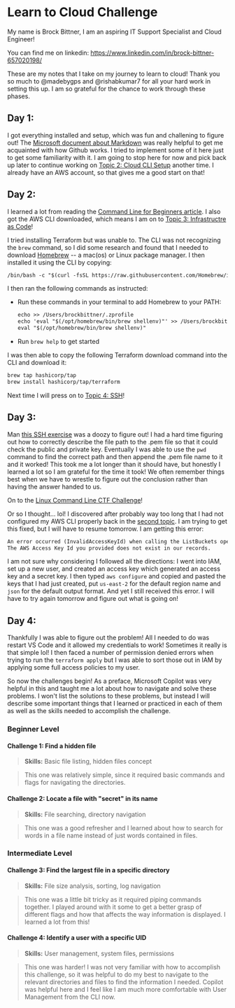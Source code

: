 # Learn to Cloud Challenge

My name is Brock Bittner, I am an aspiring IT Support Specialist and Cloud Engineer! 

You can find me on linkedin: https://www.linkedin.com/in/brock-bittner-657020198/

These are my notes that I take on my journey to learn to cloud! Thank you so much to @madebygps and @rishabkumar7 for all your hard work in setting this up. I am so grateful for the chance to work through these phases.


## Day 1:

I got everything installed and setup, which was fun and challening to figure out! The [Microsoft document about Markdown](https://learn.microsoft.com/en-us/training/modules/communicate-using-markdown/2-what-is-markdown) was really helpful to get me acquainted with how Github works. I tried to implement some of it here just to get some familiarity with it. I am going to stop here for now and pick back up later to continue working on [Topic 2: Cloud CLI Setup](https://learntocloud.guide/phase1/cli) another time. I already have an AWS account, so that gives me a good start on that!

## Day 2:

I learned a lot from reading the [Command Line for Beginners article](https://www.freecodecamp.org/news/command-line-for-beginners/). I also got the AWS CLI downloaded, which means I am on to [Topic 3: Infrastructre as Code](https://learntocloud.guide/phase1/iac)!

I tried installing Terraform but was unable to. The CLI was not recognizing the `brew` command, so I did some research and found that I needed to download [Homebrew](https://brew.sh/) -- a mac(os) or Linux package manager. I then installed it using the CLI by copying: 
```markdown
/bin/bash -c "$(curl -fsSL https://raw.githubusercontent.com/Homebrew/install/HEAD/install.sh)"
``` 

I then ran the following commands as instructed: 
- Run these commands in your terminal to add Homebrew to your PATH:
    ```markdown
    echo >> /Users/brockbittner/.zprofile
    echo 'eval "$(/opt/homebrew/bin/brew shellenv)"' >> /Users/brockbittner/.zprofile
    eval "$(/opt/homebrew/bin/brew shellenv)"
    ```
- Run `brew help` to get started

I was then able to copy the following Terraform download command into the CLI and download it:
```markdown
brew tap hashicorp/tap 
brew install hashicorp/tap/terraform
```

Next time I will press on to [Topic 4: SSH](https://learntocloud.guide/phase1/ssh)!


## Day 3: 

Man [this SSH exercise](https://learn.microsoft.com/en-us/training/modules/develop-on-remote-machine/) was a doozy to figure out! I had a hard time figuring out how to correctly describe the file path to the .pem file so that it could check the public and private key. Eventually I was able to use the `pwd` command to find the correct path and then append the .pem file name to it and it worked! This took me a lot longer than it should have, but honestly I learned a lot so I am grateful for the time it took! We often remember things best when we have to wrestle to figure out the conclusion rather than having the answer handed to us. 

On to the [Linux Command Line CTF Challenge](https://learntocloud.guide/phase1/ctf)!

Or so I thought... lol! I discovered after probably way too long that I had not configured my AWS CLI properly back in the [second topic](https://learntocloud.guide/phase1/cli). I am trying to get this fixed, but I will have to resume tomorrow. I am getting this error: 
```Markdown
An error occurred (InvalidAccessKeyId) when calling the ListBuckets operation: 
The AWS Access Key Id you provided does not exist in our records.
```
I am not sure why considering I followed all the directions: I went into IAM, set up a new user, and created an access key which generated an access key and a secret key. I then typed `aws configure` and copied and pasted the keys that I had just created, put  `us-east-2` for the default region name and `json` for the default output format. And yet I still received this error. I will have to try again tomorrow and figure out what is going on!

## Day 4: 

Thankfully I was able to figure out the problem! All I needed to do was restart VS Code and it allowed my credentials to work! Sometimes it really is that simple lol! I then faced a number of permission denied errors when trying to run the `terraform apply` but I was able to sort those out in IAM by applying some full access policies to my user. 

So now the challenges begin! As a preface, Microsoft Copilot was very helpful in this and taught me a lot about how to navigate and solve these problems. I won't list the solutions to these problems, but instead I will describe some important things that I learned or practiced in each of them as well as the skills needed to accomplish the challenge. 

### Beginner Level

#### Challenge 1: Find a hidden file

>**Skills:** Basic file listing, hidden files concept

>This one was relatively simple, since it required basic commands and flags for navigating the directories. 

#### Challenge 2: Locate a file with "secret" in its name

>**Skills:** File searching, directory navigation

>This one was a good refresher and I learned about how to search for words in a file name instead of just words contained in files. 

### Intermediate Level

#### Challenge 3: Find the largest file in a specific directory

>**Skills:** File size analysis, sorting, log navigation

>This one was a little bit tricky as it required piping commands together. I played around with it some to get a better grasp of different flags and how that affects the way information is displayed. I learned a lot from this!

#### Challenge 4: Identify a user with a specific UID

>**Skills:** User management, system files, permissions

>This one was harder! I was not very familiar with how to accomplish this challenge, so it was helpful to do my best to navigate to the relevant directories and files to find the information I needed. Copilot was helpful here and I feel like I am much more comfortable with User Management from the CLI now. 

